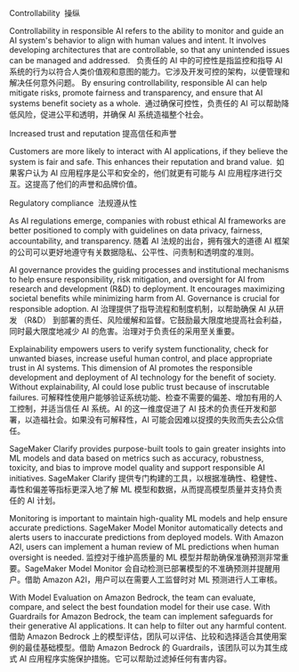 Controllability  操纵

Controllability in responsible AI refers to the ability to monitor and guide an AI system's behavior to align with human values and intent. It involves developing architectures that are controllable, so that any unintended issues can be managed and addressed.  
负责任的 AI 中的可控性是指监控和指导 AI 系统的行为以符合人类价值观和意图的能力。它涉及开发可控的架构，以便管理和解决任何意外问题。
By ensuring controllability, responsible AI can help mitigate risks, promote fairness and transparency, and ensure that AI systems benefit society as a whole. 
通过确保可控性，负责任的 AI 可以帮助降低风险，促进公平和透明，并确保 AI 系统造福整个社会。

Increased trust and reputation
提高信任和声誉

Customers are more likely to interact with AI applications, if they believe the system is fair and safe. This enhances their reputation and brand value. 
如果客户认为 AI 应用程序是公平和安全的，他们就更有可能与 AI 应用程序进行交互。这提高了他们的声誉和品牌价值。

Regulatory compliance  法规遵从性

As AI regulations emerge, companies with robust ethical AI frameworks are better positioned to comply with guidelines on data privacy, fairness, accountability, and transparency.
随着 AI 法规的出台，拥有强大的道德 AI 框架的公司可以更好地遵守有关数据隐私、公平性、问责制和透明度的准则。

AI governance provides the guiding processes and institutional mechanisms to help ensure responsibility, risk mitigation, and oversight for AI from research and development (R&D) to deployment. It encourages maximizing societal benefits while minimizing harm from AI. Governance is crucial for responsible adoption.
AI 治理提供了指导流程和制度机制，以帮助确保 AI 从研发 （R&D） 到部署的责任、风险缓解和监督。它鼓励最大限度地提高社会利益，同时最大限度地减少 AI 的危害。治理对于负责任的采用至关重要。


Explainability empowers users to verify system functionality, check for unwanted biases, increase useful human control, and place appropriate trust in AI systems. This dimension of AI promotes the responsible development and deployment of AI technology for the benefit of society. Without explainability, AI could lose public trust because of inscrutable failures.
可解释性使用户能够验证系统功能、检查不需要的偏差、增加有用的人工控制，并适当信任 AI 系统。AI 的这一维度促进了 AI 技术的负责任开发和部署，以造福社会。如果没有可解释性，AI 可能会因难以捉摸的失败而失去公众信任。

SageMaker Clarify provides purpose-built tools to gain greater insights into ML models and data based on metrics such as accuracy, robustness, toxicity, and bias to improve model quality and support responsible AI initiatives.
SageMaker Clarify 提供专门构建的工具，以根据准确性、稳健性、毒性和偏差等指标更深入地了解 ML 模型和数据，从而提高模型质量并支持负责任的 AI 计划。

Monitoring is important to maintain high-quality ML models and help ensure accurate predictions. SageMaker Model Monitor automatically detects and alerts users to inaccurate predictions from deployed models. With Amazon A2I, users can implement a human review of ML predictions when human oversight is needed.
监控对于维护高质量的 ML 模型并帮助确保准确预测非常重要。SageMaker Model Monitor 会自动检测已部署模型的不准确预测并提醒用户。借助 Amazon A2I，用户可以在需要人工监督时对 ML 预测进行人工审核。

With Model Evaluation on Amazon Bedrock, the team can evaluate, compare, and select the best foundation model for their use case. With Guardrails for Amazon Bedrock, the team can implement safeguards for their generative AI applications. It can help to filter out any harmful content.
借助 Amazon Bedrock 上的模型评估，团队可以评估、比较和选择适合其使用案例的最佳基础模型。借助 Amazon Bedrock 的 Guardrails，该团队可以为其生成式 AI 应用程序实施保护措施。它可以帮助过滤掉任何有害内容。


